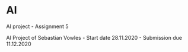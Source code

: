 # AI
AI project - Assignment 5

AI Project of Sebastian Vowles - Start date 28.11.2020 - Submission due 11.12.2020
